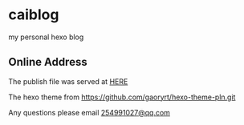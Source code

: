 # caiblog
my personal hexo blog

## Online Address
The publish file was served at [HERE](http://www.caijiatao.cn)

The hexo theme from https://github.com/gaoryrt/hexo-theme-pln.git

Any questions please email 254991027@qq.com

